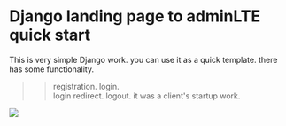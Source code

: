 # Django landing page to adminLTE quick start
This is very simple Django work. you can use it as a quick template.  there has some functionality.  
>> registration.
>> login.  
> login redirect. 
> logout.
it was a client's startup work.
 <img src="https://github.com/hamidpy/django-landing-page-to-adminLTE-quick-start/blob/master/landingToAdmin.webp"/>
